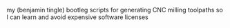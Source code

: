 my (benjamin tingle) bootleg scripts for generating CNC milling toolpaths
so I can learn and avoid expensive software licenses

